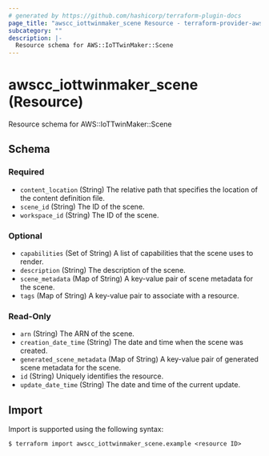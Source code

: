 ```yaml
---
# generated by https://github.com/hashicorp/terraform-plugin-docs
page_title: "awscc_iottwinmaker_scene Resource - terraform-provider-awscc"
subcategory: ""
description: |-
  Resource schema for AWS::IoTTwinMaker::Scene
---
```


# awscc_iottwinmaker_scene (Resource)

Resource schema for AWS::IoTTwinMaker::Scene



<!-- schema generated by tfplugindocs -->
## Schema

### Required

- `content_location` (String) The relative path that specifies the location of the content definition file.
- `scene_id` (String) The ID of the scene.
- `workspace_id` (String) The ID of the scene.

### Optional

- `capabilities` (Set of String) A list of capabilities that the scene uses to render.
- `description` (String) The description of the scene.
- `scene_metadata` (Map of String) A key-value pair of scene metadata for the scene.
- `tags` (Map of String) A key-value pair to associate with a resource.

### Read-Only

- `arn` (String) The ARN of the scene.
- `creation_date_time` (String) The date and time when the scene was created.
- `generated_scene_metadata` (Map of String) A key-value pair of generated scene metadata for the scene.
- `id` (String) Uniquely identifies the resource.
- `update_date_time` (String) The date and time of the current update.

## Import

Import is supported using the following syntax:

```shell
$ terraform import awscc_iottwinmaker_scene.example <resource ID>
```
